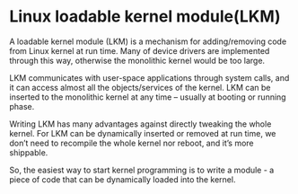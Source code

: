 # Linux loadable kernel module(LKM)
A loadable kernel module (LKM) is a mechanism for adding/removing code from Linux kernel at run time. Many of device drivers are implemented through this way, otherwise the monolithic kernel would be too large.

LKM communicates with user-space applications through system calls, and it can access almost all the objects/services of the kernel. LKM can be inserted to the monolithic kernel at any time – usually at booting or running phase.

Writing LKM has many advantages against directly tweaking the whole kernel. For LKM can be dynamically inserted or removed at run time, we don’t need to recompile the whole kernel nor reboot, and it’s more shippable.

So, the easiest way to start kernel programming is to write a module - a piece of code that can be dynamically loaded into the kernel.

